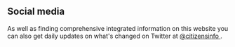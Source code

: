 ##  Social media

As well as finding comprehensive integrated information on this website you
can also get daily updates on what's changed on Twitter at [ @citizensinfo
](https://twitter.com/citizensinfo/) .
